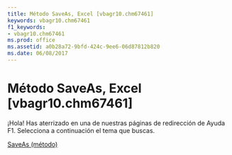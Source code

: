 ```yaml
---
title: Método SaveAs, Excel [vbagr10.chm67461]
keywords: vbagr10.chm67461
f1_keywords:
- vbagr10.chm67461
ms.prod: office
ms.assetid: a0b28a72-9bfd-424c-9ee6-06d87812b820
ms.date: 06/08/2017
---
```





# Método SaveAs, Excel [vbagr10.chm67461]

¡Hola! Has aterrizado en una de nuestras páginas de redirección de Ayuda F1. Selecciona a continuación el tema que buscas.


 [SaveAs (método)](http://msdn.microsoft.com/library/saveas-method-1%28Office.15%29.aspx)


